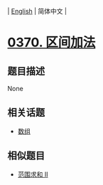 
| [English](README_EN.md) | 简体中文 |
# [0370. 区间加法](https://leetcode-cn.com/problems/range-addition/)
## 题目描述
None
## 相关话题
- [数组](https://leetcode-cn.com/tag/array)
## 相似题目
- [范围求和 II](../range-addition-ii/README.md)

